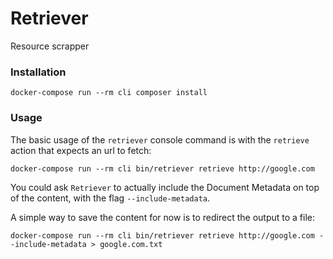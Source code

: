 # Retriever
Resource scrapper

### Installation
`docker-compose run --rm cli composer install`

### Usage
The basic usage of the `retriever` console command is with the 
`retrieve` action that expects an url to fetch:
 
`docker-compose run --rm cli bin/retriever retrieve http://google.com`

You could ask `Retriever` to actually include the Document Metadata 
on top of the content, with the flag `--include-metadata`.

A simple way to save the content for now is to redirect the output to 
a file:

`docker-compose run --rm cli bin/retriever retrieve http://google.com --include-metadata > google.com.txt`